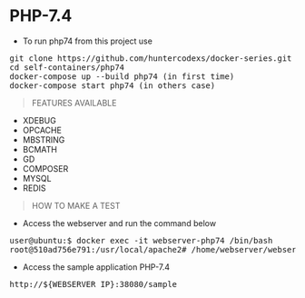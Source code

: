 # PHP-7.4

- To run php74 from this project use

<pre>
git clone https://github.com/huntercodexs/docker-series.git .
cd self-containers/php74
docker-compose up --build php74 (in first time)
docker-compose start php74 (in others case)
</pre>

> FEATURES AVAILABLE

- XDEBUG
- OPCACHE
- MBSTRING
- BCMATH
- GD
- COMPOSER
- MYSQL
- REDIS

> HOW TO MAKE A TEST

- Access the webserver and run the command below

<pre>
user@ubuntu:$ docker exec -it webserver-php74 /bin/bash
root@510ad756e791:/usr/local/apache2# /home/webserver/webserver.sh restart
</pre>

- Access the sample application PHP-7.4

<pre>
http://${WEBSERVER_IP}:38080/sample
</pre>
